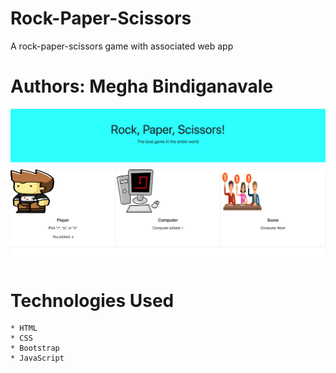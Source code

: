 # Rock-Paper-Scissors
A rock-paper-scissors game with associated web app 
# Authors: Megha Bindiganavale 
![site image](site-image.png)
# Technologies Used 
    * HTML 
    * CSS
    * Bootstrap
    * JavaScript


